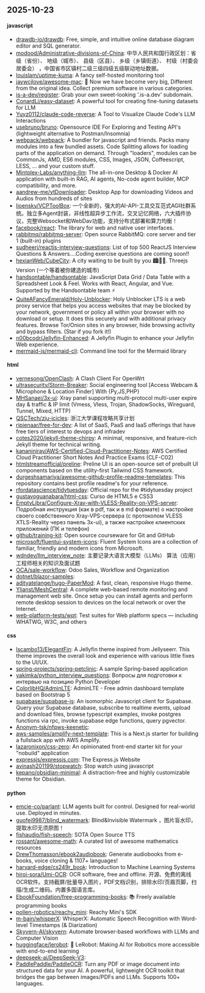 ## 2025-10-23

#### javascript
* [drawdb-io/drawdb](https://github.com/drawdb-io/drawdb): Free, simple, and intuitive online database diagram editor and SQL generator.
* [modood/Administrative-divisions-of-China](https://github.com/modood/Administrative-divisions-of-China): 中华人民共和国行政区划：省级（省份）、 地级（城市）、 县级（区县）、 乡级（乡镇街道）、 村级（村委会居委会） ，中国省市区镇村二级三级四级五级联动地址数据。
* [louislam/uptime-kuma](https://github.com/louislam/uptime-kuma): A fancy self-hosted monitoring tool
* [jaywcjlove/awesome-mac](https://github.com/jaywcjlove/awesome-mac):  Now we have become very big, Different from the original idea. Collect premium software in various categories.
* [is-a-dev/register](https://github.com/is-a-dev/register): Grab your own sweet-looking '.is-a.dev' subdomain.
* [ConardLi/easy-dataset](https://github.com/ConardLi/easy-dataset): A powerful tool for creating fine-tuning datasets for LLM
* [Yuyz0112/claude-code-reverse](https://github.com/Yuyz0112/claude-code-reverse): A Tool to Visualize Claude Code's LLM Interactions
* [usebruno/bruno](https://github.com/usebruno/bruno): Opensource IDE For Exploring and Testing API's (lightweight alternative to Postman/Insomnia)
* [webpack/webpack](https://github.com/webpack/webpack): A bundler for javascript and friends. Packs many modules into a few bundled assets. Code Splitting allows for loading parts of the application on demand. Through "loaders", modules can be CommonJs, AMD, ES6 modules, CSS, Images, JSON, Coffeescript, LESS, ... and your custom stuff.
* [Mintplex-Labs/anything-llm](https://github.com/Mintplex-Labs/anything-llm): The all-in-one Desktop & Docker AI application with built-in RAG, AI agents, No-code agent builder, MCP compatibility, and more.
* [aandrew-me/ytDownloader](https://github.com/aandrew-me/ytDownloader): Desktop App for downloading Videos and Audios from hundreds of sites
* [lioensky/VCPToolBox](https://github.com/lioensky/VCPToolBox): 一个全新的，强大的AI-API-工具交互范式AGI社群系统。独立多Agent封装，非线性超异步工作流，交叉记忆网络，六大插件协议，完整Websocket和WebDav功能，支持分布式部署和算力均衡！
* [facebook/react](https://github.com/facebook/react): The library for web and native user interfaces.
* [rabbitmq/rabbitmq-server](https://github.com/rabbitmq/rabbitmq-server): Open source RabbitMQ: core server and tier 1 (built-in) plugins
* [sudheerj/reactjs-interview-questions](https://github.com/sudheerj/reactjs-interview-questions): List of top 500 ReactJS Interview Questions & Answers....Coding exercise questions are coming soon!!
* [hexianWeb/CubeCity](https://github.com/hexianWeb/CubeCity): A city waiting to be built by you 🏙️🔨✨. Threejs Version (一个等着被你建造的城市)
* [handsontable/handsontable](https://github.com/handsontable/handsontable): JavaScript Data Grid / Data Table with a Spreadsheet Look & Feel. Works with React, Angular, and Vue. Supported by the Handsontable team ⚡
* [QuiteAFancyEmerald/Holy-Unblocker](https://github.com/QuiteAFancyEmerald/Holy-Unblocker): Holy Unblocker LTS is a web proxy service that helps you access websites that may be blocked by your network, government or policy all within your browser with no download or setup. It does this securely and with additional privacy features. Browse Tor/Onion sites in any browser, hide browsing activity and bypass filters. (Star if you fork it!)
* [n00bcodr/Jellyfin-Enhanced](https://github.com/n00bcodr/Jellyfin-Enhanced): A Jellyfin Plugin to enhance your Jellyfin Web experience.
* [mermaid-js/mermaid-cli](https://github.com/mermaid-js/mermaid-cli): Command line tool for the Mermaid library

#### html
* [vernesong/OpenClash](https://github.com/vernesong/OpenClash): A Clash Client For OpenWrt
* [ultrasecurity/Storm-Breaker](https://github.com/ultrasecurity/Storm-Breaker): Social engineering tool [Access Webcam & Microphone & Location Finder] With {Py,JS,PHP}
* [MHSanaei/3x-ui](https://github.com/MHSanaei/3x-ui): Xray panel supporting multi-protocol multi-user expire day & traffic & IP limit (Vmess, Vless, Trojan, ShadowSocks, Wireguard, Tunnel, Mixed, HTTP)
* [QSCTech/zju-icicles](https://github.com/QSCTech/zju-icicles): 浙江大学课程攻略共享计划
* [ripienaar/free-for-dev](https://github.com/ripienaar/free-for-dev): A list of SaaS, PaaS and IaaS offerings that have free tiers of interest to devops and infradev
* [cotes2020/jekyll-theme-chirpy](https://github.com/cotes2020/jekyll-theme-chirpy): A minimal, responsive, and feature-rich Jekyll theme for technical writing.
* [kananinirav/AWS-Certified-Cloud-Practitioner-Notes](https://github.com/kananinirav/AWS-Certified-Cloud-Practitioner-Notes): AWS Certified Cloud Practitioner Short Notes And Practice Exams (CLF-C02)
* [htmlstreamofficial/preline](https://github.com/htmlstreamofficial/preline): Preline UI is an open-source set of prebuilt UI components based on the utility-first Tailwind CSS framework.
* [durgeshsamariya/awesome-github-profile-readme-templates](https://github.com/durgeshsamariya/awesome-github-profile-readme-templates): This repository contains best profile readme's for your reference.
* [rfordatascience/tidytuesday](https://github.com/rfordatascience/tidytuesday): Official repo for the #tidytuesday project
* [gustavoguanabara/html-css](https://github.com/gustavoguanabara/html-css): Curso de HTML5 e CSS3
* [EmptyLibra/Configure-Xray-with-VLESS-Reality-on-VPS-server](https://github.com/EmptyLibra/Configure-Xray-with-VLESS-Reality-on-VPS-server): Подробная инструкция (как в pdf, так и в md формате) о настройке своего совбственного Xray-VPS-сервера (с протоколом VLESS XTLS-Reality через панель 3x-ui), а также настройке клиентских приложений (ПК и телефон)
* [github/training-kit](https://github.com/github/training-kit): Open source courseware for Git and GitHub
* [microsoft/fluentui-system-icons](https://github.com/microsoft/fluentui-system-icons): Fluent System Icons are a collection of familiar, friendly and modern icons from Microsoft.
* [wdndev/llm_interview_note](https://github.com/wdndev/llm_interview_note): 主要记录大语言大模型（LLMs） 算法（应用）工程师相关的知识及面试题
* [OCA/sale-workflow](https://github.com/OCA/sale-workflow): Odoo Sales, Workflow and Organization
* [dotnet/blazor-samples](https://github.com/dotnet/blazor-samples): 
* [adityatelange/hugo-PaperMod](https://github.com/adityatelange/hugo-PaperMod): A fast, clean, responsive Hugo theme.
* [Ylianst/MeshCentral](https://github.com/Ylianst/MeshCentral): A complete web-based remote monitoring and management web site. Once setup you can install agents and perform remote desktop session to devices on the local network or over the Internet.
* [web-platform-tests/wpt](https://github.com/web-platform-tests/wpt): Test suites for Web platform specs — including WHATWG, W3C, and others

#### css
* [lscambo13/ElegantFin](https://github.com/lscambo13/ElegantFin): A Jellyfin theme inspired from Jellyseerr. This theme improves the overall look and experience with various little fixes to the UI/UX.
* [spring-projects/spring-petclinic](https://github.com/spring-projects/spring-petclinic): A sample Spring-based application
* [yakimka/python_interview_questions](https://github.com/yakimka/python_interview_questions): Вопросы для подготовки к интервью на позицию Python Developer
* [ColorlibHQ/AdminLTE](https://github.com/ColorlibHQ/AdminLTE): AdminLTE - Free admin dashboard template based on Bootstrap 5
* [supabase/supabase-js](https://github.com/supabase/supabase-js): An isomorphic Javascript client for Supabase. Query your Supabase database, subscribe to realtime events, upload and download files, browse typescript examples, invoke postgres functions via rpc, invoke supabase edge functions, query pgvector.
* [Anonym-tsk/nfqws-keenetic](https://github.com/Anonym-tsk/nfqws-keenetic): 
* [aws-samples/amplify-next-template](https://github.com/aws-samples/amplify-next-template): This is a Next.js starter for building a fullstack app with AWS Amplify.
* [lazaronixon/css-zero](https://github.com/lazaronixon/css-zero): An opinionated front-end starter kit for your "nobuild" application
* [expressjs/expressjs.com](https://github.com/expressjs/expressjs.com): The Express.js Website
* [avinash201199/stopwatch](https://github.com/avinash201199/stopwatch): Stop watch using javascript
* [kepano/obsidian-minimal](https://github.com/kepano/obsidian-minimal): A distraction-free and highly customizable theme for Obsidian.

#### python
* [emcie-co/parlant](https://github.com/emcie-co/parlant): LLM agents built for control. Designed for real-world use. Deployed in minutes.
* [guofei9987/blind_watermark](https://github.com/guofei9987/blind_watermark): Blind&Invisible Watermark ，图片盲水印，提取水印无须原图！
* [fishaudio/fish-speech](https://github.com/fishaudio/fish-speech): SOTA Open Source TTS
* [rossant/awesome-math](https://github.com/rossant/awesome-math): A curated list of awesome mathematics resources
* [DrewThomasson/ebook2audiobook](https://github.com/DrewThomasson/ebook2audiobook): Generate audiobooks from e-books, voice cloning & 1107+ languages!
* [harvard-edge/cs249r_book](https://github.com/harvard-edge/cs249r_book): Introduction to Machine Learning Systems
* [hiroi-sora/Umi-OCR](https://github.com/hiroi-sora/Umi-OCR): OCR software, free and offline. 开源、免费的离线OCR软件。支持截屏/批量导入图片，PDF文档识别，排除水印/页眉页脚，扫描/生成二维码。内置多国语言库。
* [EbookFoundation/free-programming-books](https://github.com/EbookFoundation/free-programming-books): 📚 Freely available programming books
* [pollen-robotics/reachy_mini](https://github.com/pollen-robotics/reachy_mini): Reachy Mini's SDK
* [m-bain/whisperX](https://github.com/m-bain/whisperX): WhisperX: Automatic Speech Recognition with Word-level Timestamps (& Diarization)
* [Skyvern-AI/skyvern](https://github.com/Skyvern-AI/skyvern): Automate browser-based workflows with LLMs and Computer Vision
* [huggingface/lerobot](https://github.com/huggingface/lerobot): 🤗 LeRobot: Making AI for Robotics more accessible with end-to-end learning
* [deepseek-ai/DeepSeek-V3](https://github.com/deepseek-ai/DeepSeek-V3): 
* [PaddlePaddle/PaddleOCR](https://github.com/PaddlePaddle/PaddleOCR): Turn any PDF or image document into structured data for your AI. A powerful, lightweight OCR toolkit that bridges the gap between images/PDFs and LLMs. Supports 100+ languages.
